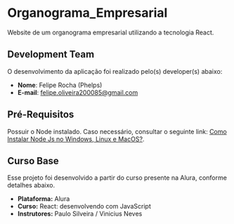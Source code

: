 # Organograma_Empresarial
Website de um organograma empresarial utilizando a tecnologia React.

## Development Team
O desenvolvimento da aplicação foi realizado pelo(s) developer(s) abaixo:
- **Nome**: Felipe Rocha (Phelps)
- **E-mail**: felipe.oliveira200085@gmail.com

## Pré-Requisitos
Possuir o Node instalado. Caso necessário, consultar o seguinte link: [Como Instalar Node Js no Windows, Linux e MacOS?](https://www.alura.com.br/artigos/como-instalar-node-js-windows-linux-macos?_gl=1*y3v87u*_ga*NDc5ODk2NzA0LjE2NzA2MzE3ODU.*_ga_1EPWSW3PCS*MTcxNTk2NzU5OS4xLjEuMTcxNTk3MDI0OC4wLjAuMA..*_fplc*cU44QWRQQVR0aTJqUUt3USUyRkR4aG9vSSUyQnFtUGwwYUpPVHl4a3V5cWNnaUFOakFnZUF5MGROZ2o4TmdvOThyR00zTjFxanNQaXFWeGdHUmtSNXBYd0tQRFNJdG5IQjZqZzNMeURicWl0azZtOThnWjU5MUs3SVhvY3pzWWN5QSUzRCUzRA..).

## Curso Base
Esse projeto foi desenvolvido a partir do curso presente na Alura, conforme detalhes abaixo.

- **Plataforma:** Alura
- **Curso:** React: desenvolvendo com JavaScript
- **Instrutores:** Paulo Silveira / Vinicius Neves

